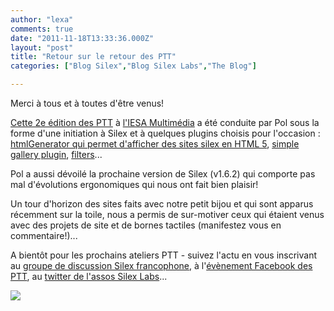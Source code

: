 ```yaml
---
author: "lexa"
comments: true
date: "2011-11-18T13:33:36.000Z"
layout: "post"
title: "Retour sur le retour des PTT"
categories: ["Blog Silex","Blog Silex Labs","The Blog"]

---
```

Merci à tous et à toutes d'être venus!

[Cette 2e édition des PTT](https://www.silexlabs.org/130679/the-blog/ateliers-silex-a-liesa-multimedia-le-retour-des-ptt/) à [l'IESA Multimédia](http://www.iesamultimedia.com/) a été conduite par Pol sous la forme d'une initiation à Silex et à quelques plugins choisis pour l'occasion : [htmlGenerator qui permet d'afficher des sites silex en HTML 5](https://www.silexlabs.org/2503/exchange/exchange-silex/plugins/htmlgenerator/), [simple gallery plugin](https://www.silexlabs.org/64997/exchange/exchange-silex/plugins/simple-gallery/), [filters](https://www.silexlabs.org/1797/exchange/exchange-silex/plugins/filters/)...

Pol a aussi dévoilé la prochaine version de Silex (v1.6.2) qui comporte pas mal d'évolutions ergonomiques qui nous ont fait bien plaisir!

Un tour d'horizon des sites faits avec notre petit bijou et qui sont apparus récemment sur la toile, nous a permis de sur-motiver ceux qui étaient venus avec des projets de site et de bornes tactiles (manifestez vous en commentaire!)...

A bientôt pour les prochains ateliers PTT - suivez l'actu en vous inscrivant au [groupe de discussion Silex francophone](https://www.silexlabs.org/groups/silex/silex-utilisateurs-francophones/), à l'[évènement Facebook des PTT](http://www.facebook.com/event.php?eid=264117520301060), au [twitter de l'assos Silex Labs](https://twitter.com/silexlabs)...

![](https://www.silexlabs.org/wp-content/uploads/2011/11/ptt-image-677x467.jpg)




